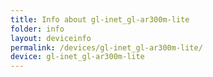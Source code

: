 ```yaml
---
title: Info about gl-inet_gl-ar300m-lite
folder: info
layout: deviceinfo
permalink: /devices/gl-inet_gl-ar300m-lite/
device: gl-inet_gl-ar300m-lite
---
```

